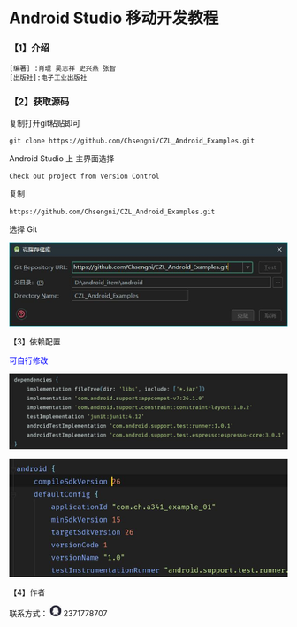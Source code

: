 # Android Studio 移动开发教程

### 【1】介绍
	[编著] :肖琨 吴志祥 史兴燕 张智
	[出版社]:电子工业出版社
	
### 【2】获取源码
复制打开git粘贴即可

	git clone https://github.com/Chsengni/CZL_Android_Examples.git

Android Studio 上 主界面选择 

	Check out project from Version Control
复制

	https://github.com/Chsengni/CZL_Android_Examples.git
	
选择 Git

![](res/tu1.jpg)

【3】依赖配置

<font color="blue">
可自行修改
</font>

![](res/tu2.jpg)

![](res/tu3.jpg)

【4】作者

联系方式：
<img src="res/tu4.jpg" alt="图片 " width="20" height="20"> 2371778707